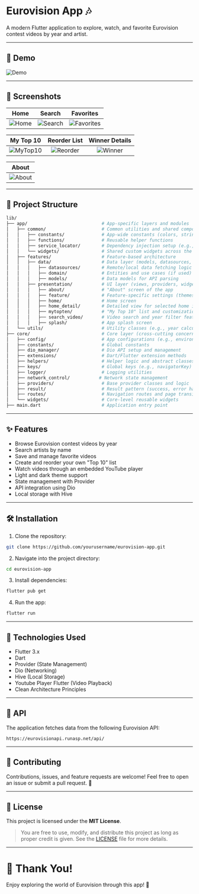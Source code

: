 # Eurovision App 🎶

A modern Flutter application to explore, watch, and favorite Eurovision contest videos by year and artist.

---

## 🎥 Demo

![Demo](assets/screenshots/eu_app_gif.gif)

---

## 📸 Screenshots

| Home | Search | Favorites |
|:---:|:---:|:---:|
| ![Home](assets/screenshots/home.png) | ![Search](assets/screenshots/search.png) | ![Favorites](assets/screenshots/fav.png) |

| My Top 10 | Reorder List | Winner Details |
|:---:|:---:|:---:|
| ![MyTop10](assets/screenshots/mytop10.png) | ![Reorder](assets/screenshots/reorder.png) | ![Winner](assets/screenshots/winner.png) |

| About |
|:---:|
| ![About](assets/screenshots/about.png) |

---

## 👛 Project Structure

```bash
lib/
├── app/                            # App-specific layers and modules
│   ├── common/                     # Common utilities and shared components
│   │   ├── constants/              # App-wide constants (colors, strings, etc.)
│   │   ├── functions/              # Reusable helper functions
│   │   ├── service_locator/        # Dependency injection setup (e.g., get_it)
│   │   └── widgets/                # Shared custom widgets across the app
│   ├── features/                   # Feature-based architecture
│   │   ├── data/                   # Data layer (models, datasources, API access)
│   │   │   ├── datasources/        # Remote/local data fetching logic
│   │   │   ├── domain/             # Entities and use cases (if used)
│   │   │   ├── models/             # Data models for API parsing
│   │   ├── presentation/           # UI layer (views, providers, widgets)
│   │   │   ├── about/              # "About" screen of the app
│   │   │   ├── feature/            # Feature-specific settings (themes, language)
│   │   │   ├── home/               # Home screen
│   │   │   ├── home_detail/        # Detailed view for selected home item
│   │   │   ├── mytopten/           # "My Top 10" list and customization
│   │   │   ├── search_video/       # Video search and year filter features
│   │   │   ├── splash/             # App splash screen
│   └── utils/                      # Utility classes (e.g., year calculator)
├── core/                           # Core layer (cross-cutting concerns)
│   ├── config/                     # App configurations (e.g., environment setup)
│   ├── constants/                  # Global constants
│   ├── dio_manager/                # Dio API setup and management
│   ├── extensions/                 # Dart/Flutter extension methods
│   ├── helpers/                    # Helper logic and abstract classes
│   ├── keys/                       # Global keys (e.g., navigatorKey)
│   ├── logger/                     # Logging utilities
│   ├── network_control/           # Network state management
│   ├── providers/                  # Base provider classes and logic
│   ├── result/                     # Result pattern (success, error handling)
│   ├── routes/                     # Navigation routes and page transitions
│   └── widgets/                    # Core-level reusable widgets
├── main.dart                       # Application entry point
```

---

## ✨ Features

- Browse Eurovision contest videos by year
- Search artists by name
- Save and manage favorite videos
- Create and reorder your own "Top 10" list
- Watch videos through an embedded YouTube player
- Light and dark theme support
- State management with Provider
- API integration using Dio
- Local storage with Hive

---

## 🛠️ Installation

1. Clone the repository:
```bash
git clone https://github.com/yourusername/eurovision-app.git
```

2. Navigate into the project directory:
```bash
cd eurovision-app
```

3. Install dependencies:
```bash
flutter pub get
```

4. Run the app:
```bash
flutter run
```

---

## 💪 Technologies Used

- Flutter 3.x
- Dart
- Provider (State Management)
- Dio (Networking)
- Hive (Local Storage)
- Youtube Player Flutter (Video Playback)
- Clean Architecture Principles

---

## 🔗 API

The application fetches data from the following Eurovision API:

```plaintext
https://eurovisionapi.runasp.net/api/
```

---

## 🤝 Contributing

Contributions, issues, and feature requests are welcome! 
Feel free to open an issue or submit a pull request. 🚀

---

## 📜 License

This project is licensed under the **MIT License**.

> You are free to use, modify, and distribute this project as long as proper credit is given. See the [LICENSE](LICENSE) file for more details.

---


# 👋 Thank You!
Enjoy exploring the world of Eurovision through this app! 🌟